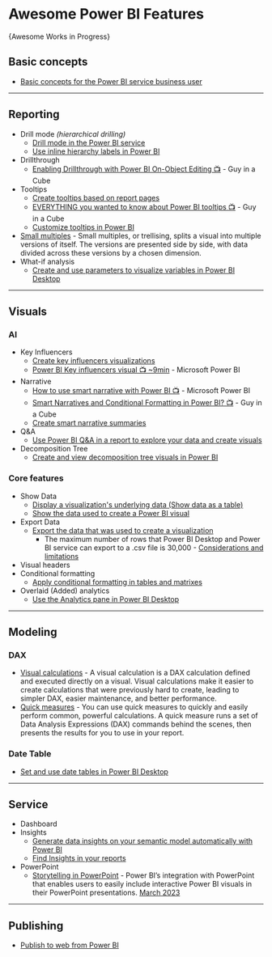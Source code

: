 # Awesome Power BI Features
{Awesome Works in Progress}

## Basic concepts
* [Basic concepts for the Power BI service business user](https://learn.microsoft.com/en-us/power-bi/consumer/end-user-basic-concepts)

-----

## Reporting
* Drill mode _(hierarchical drilling)_
  - [Drill mode in the Power BI service](https://learn.microsoft.com/en-us/power-bi/consumer/end-user-drill)
  - [Use inline hierarchy labels in Power BI](https://learn.microsoft.com/en-us/power-bi/create-reports/desktop-inline-hierarchy-labels)
* Drillthrough
  - [Enabling Drillthrough with Power BI On-Object Editing 📺](https://www.youtube.com/watch?v=eYxRHJ0hB_E) - Guy in a Cube
* Tooltips
  - [Create tooltips based on report pages](https://learn.microsoft.com/en-us/power-bi/create-reports/desktop-tooltips?tabs=powerbi-desktop)
  - [EVERYTHING you wanted to know about Power BI tooltips 📺](https://www.youtube.com/watch?v=z1Z1axRSMzM) - Guy in a Cube
  - [Customize tooltips in Power BI](https://learn.microsoft.com/en-us/power-bi/create-reports/desktop-custom-tooltips)
* [Small multiples](https://learn.microsoft.com/en-us/power-bi/visuals/power-bi-visualization-small-multiples) - Small multiples, or trellising, splits a visual into multiple versions of itself. The versions are presented side by side, with data divided across these versions by a chosen dimension.
* What-if analysis
  - [Create and use parameters to visualize variables in Power BI Desktop](https://learn.microsoft.com/en-us/power-bi/transform-model/desktop-what-if)

-----

## Visuals
### AI
* Key Influencers
  - [Create key influencers visualizations](https://learn.microsoft.com/en-us/power-bi/visuals/power-bi-visualization-influencers)
  - [Power BI Key influencers visual 📺 ~9min](https://www.youtube.com/watch?v=fDb5zZ3xmxU) - Microsoft Power BI
* Narrative
  - [How to use smart narrative with Power BI 📺](https://www.youtube.com/watch?v=01UrT-z37sw) - Microsoft Power BI
  - [Smart Narratives and Conditional Formatting in Power BI? 📺](https://www.youtube.com/watch?v=ZaZyR3-1ru4) - Guy in a Cube
  - [Create smart narrative summaries](https://learn.microsoft.com/en-us/power-bi/visuals/power-bi-visualization-smart-narrative)
* Q&A
  - [Use Power BI Q&A in a report to explore your data and create visuals](https://learn.microsoft.com/en-us/power-bi/natural-language/power-bi-tutorial-q-and-a)
* Decomposition Tree
  - [Create and view decomposition tree visuals in Power BI](https://learn.microsoft.com/en-us/power-bi/visuals/power-bi-visualization-decomposition-tree)
    
### Core features
* Show Data
  - [Display a visualization's underlying data (Show data as a table)](https://learn.microsoft.com/en-us/power-bi/visuals/service-reports-show-data)
  - [Show the data used to create a Power BI visual](https://learn.microsoft.com/en-us/power-bi/create-reports/end-user-show-data)
* Export Data
  - [Export the data that was used to create a visualization](https://learn.microsoft.com/en-us/power-bi/visuals/power-bi-visualization-export-data)
    - The maximum number of rows that Power BI Desktop and Power BI service can export to a .csv file is 30,000 - [Considerations and limitations](https://learn.microsoft.com/en-us/power-bi/visuals/power-bi-visualization-export-data?tabs=powerbi-desktop#considerations-and-limitations)
* Visual headers
* Conditional formatting
  - [Apply conditional formatting in tables and matrixes](https://learn.microsoft.com/en-us/power-bi/create-reports/desktop-conditional-table-formatting)
* Overlaid (Added) analytics
  - [Use the Analytics pane in Power BI Desktop](https://learn.microsoft.com/en-us/power-bi/transform-model/desktop-analytics-pane)


-----

## Modeling
### DAX
* [Visual calculations](https://learn.microsoft.com/en-us/power-bi/transform-model/desktop-visual-calculations-overview) - A visual calculation is a DAX calculation defined and executed directly on a visual. Visual calculations make it easier to create calculations that were previously hard to create, leading to simpler DAX, easier maintenance, and better performance.
* [Quick measures](https://learn.microsoft.com/en-us/power-bi/transform-model/desktop-quick-measures) - You can use quick measures to quickly and easily perform common, powerful calculations. A quick measure runs a set of Data Analysis Expressions (DAX) commands behind the scenes, then presents the results for you to use in your report. 

### Date Table
* [Set and use date tables in Power BI Desktop](https://learn.microsoft.com/en-us/power-bi/transform-model/desktop-date-tables)

-----

## Service
* Dashboard
* Insights
  - [Generate data insights on your semantic model automatically with Power BI](https://learn.microsoft.com/en-us/power-bi/create-reports/service-insights)
  - [Find Insights in your reports](https://learn.microsoft.com/en-us/power-bi/create-reports/insights)
* PowerPoint
  - [Storytelling in PowerPoint](https://learn.microsoft.com/en-us/power-bi/collaborate-share/service-power-bi-powerpoint-add-in-about) - Power BI’s integration with PowerPoint that enables users to easily include interactive Power BI visuals in their PowerPoint presentations. [March 2023](https://powerbi.microsoft.com/en-us/blog/power-bi-march-2023-feature-summary/#post-22359-_Toc128998044)

-----

## Publishing
* [Publish to web from Power BI](https://learn.microsoft.com/en-us/power-bi/collaborate-share/service-publish-to-web)
